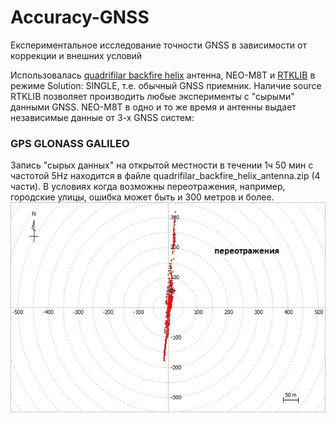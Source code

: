 # Accuracy-GNSS
Експериментальное исследование точности GNSS в зависимости от коррекции и внешних условий

Использовалась [quadrifilar backfire helix](http://lea.hamradio.si/~s53mv/navsats/n16.gif)  антенна, NEO-M8T и [RTKLIB](http://www.rtklib.com) в режиме Solution: SINGLE, т.е. обычный GNSS приемник. Наличие source RTKLIB  позволяет производить любые эксперименты с "сырыми" данными GNSS. 
NEO-M8T в одно и то же время и антенны выдает независимые данные от 3-х GNSS систем:
### GPS  GLONASS GALILEO
Запись "сырых данных" на открытой местности в течении 1ч 50 мин с частотой 5Hz  находится в файле quadrifilar_backfire_helix_antenna.zip (4 части).
В условиях когда возможны переотражения, например, городские улицы, ошибка может быть и 300 метров и более.
![](./gps_300m.jpg)
